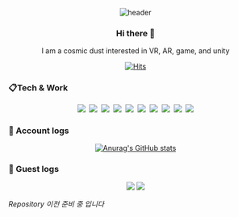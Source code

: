 <div align="center">

![header](https://capsule-render.vercel.app/api?type=Cylinder&color=0:03CAFC,100:ADEFFF:&height=200&section=header&text=Boosilguy&fontSize=65&fontColor=ffffff&desc=Unity%20Engineer&descSize=20&descAlignY=30)


### Hi there :wave:
I am a cosmic dust interested in VR, AR, game, and unity

[![Hits](https://hits.seeyoufarm.com/api/count/incr/badge.svg?url=https%3A%2F%2Fgithub.com%2Fboosilguy&count_bg=%23ADEFFF&title_bg=%2303CAFC&icon=&icon_color=%23E7E7E7&title=Guest&edge_flat=false)](https://hits.seeyoufarm.com)

</div>

### :clipboard:Tech & Work
<div align="center">
    <p>
        <img src="https://img.shields.io/badge/Unity-000000?style=flat-square&logo=unity&logoColor=white">&nbsp
        <img src="https://img.shields.io/badge/Csharp-512BD4?style=flat-square&logo=csharp&logoColor=white">&nbsp
        <img src="https://img.shields.io/badge/Django-092E20?style=flat-square&logo=django&logoColor=white">&nbsp
        <img src="https://img.shields.io/badge/Python-3776AB?style=flat-square&logo=python&logoColor=white">&nbsp
        <img src="https://img.shields.io/badge/Android-3DDC84?style=flat-square&logo=Android&logoColor=white">&nbsp
        <img src="https://img.shields.io/badge/Git-F05032?style=flat-square&logo=git&logoColor=white">&nbsp
        <img src="https://img.shields.io/badge/Gitlab-FC6D26?style=flat-square&logo=gitlab&logoColor=white">&nbsp
        <img src="https://img.shields.io/badge/Github-181717?style=flat-square&logo=github&logoColor=white">&nbsp
        <img src="https://img.shields.io/badge/Sourcetree-0052CC?style=flat-square&logo=sourcetree&logoColor=white">&nbsp
        <img src="https://img.shields.io/badge/Oculus-0467DF?style=flat-square&logo=meta&logoColor=white">
    </p>
</div>

### :construction_worker: Account logs

<div align="center">

[![Anurag's GitHub stats](https://github-readme-stats.vercel.app/api?username=boosilguy&show_icons=true)](https://github.com/anuraghazra/github-readme-stats)

</div>

### :construction_worker: Guest logs

<div align="center">
<img src="https://hits.seeyoufarm.com/api/count/incr/badge.svg?url=https%3A%2F%2Fgithub.com%2Fboosilguy&count_bg=%23ADEFFF&title_bg=%2303CAFC&icon=&icon_color=%23E7E7E7&title=Github+Guest&edge_flat=false"/>
<img src="https://hits.seeyoufarm.com/api/count/incr/badge.svg?url=https%3A%2F%2Fcold-meadow-2843.fly.dev&count_bg=%23ADEFFF&title_bg=%2303CAFC&icon=&icon_color=%23E7E7E7&title=Blog+Guest&edge_flat=false"/>
</div>

*Repository 이전 준비 중 입니다*

<!--
<h1>Hi there 👋</h1>
<p>I am Keonhee Park who is interested in Virtual Reality and Unity Programming.
<h3>Curriculum Vitae</h3>
<a href="http://keonheepark.kro.kr/">✨ Vitae ✨</a>
<h3>Experience</h3>
<p>1. Research Assistant, <a href="http://xicomlab.re.kr/">Xicomlab</a>, Sungkyul University, Anyang, Korea (2017.02 ~ 2018.12)</p>
<p>2. Research Assistant, <a href="http://hci.dothome.co.kr/">HCI Lab (Kenny Lab)</a>, Hanyang University, Seoul, Korea (2019.02 ~ 2021.02)</p>
-->
